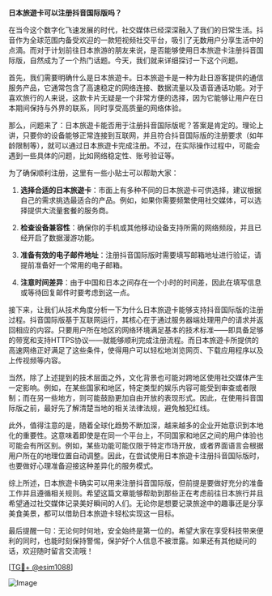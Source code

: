 **日本旅遊卡可以注册抖音国际版吗？**

在当今这个数字化飞速发展的时代，社交媒体已经深深融入了我们的日常生活。抖音作为全球范围内备受欢迎的一款短视频社交平台，吸引了无数用户分享生活中的点滴。而对于计划前往日本旅游的朋友来说，是否能够使用日本旅遊卡注册抖音国际版，自然成为了一个热门话题。今天，我们就来详细探讨一下这个问题。

首先，我们需要明确什么是日本旅遊卡。日本旅遊卡是一种为赴日游客提供的通信服务产品，它通常包含了高速稳定的网络连接、数据流量以及语音通话功能。对于喜欢旅行的人来说，这款卡片无疑是一个非常方便的选择，因为它能够让用户在日本期间保持与外界的联系，同时享受高质量的网络体验。

那么，问题来了：日本旅遊卡能否用于注册抖音国际版呢？答案是肯定的。理论上讲，只要你的设备能够正常连接到互联网，并且符合抖音国际版的注册要求（如年龄限制等），就可以通过日本旅遊卡完成注册。不过，在实际操作过程中，可能会遇到一些具体的问题，比如网络稳定性、账号验证等。

为了确保顺利注册，这里有一些小贴士可以帮助大家：

1. **选择合适的日本旅遊卡**：市面上有多种不同的日本旅遊卡可供选择，建议根据自己的需求挑选最适合的产品。例如，如果你需要频繁使用社交媒体，可以选择提供大流量套餐的服务商。
   
2. **检查设备兼容性**：确保你的手机或其他移动设备支持所需的网络频段，并且已经开启了数据漫游功能。
   
3. **准备有效的电子邮件地址**：注册抖音国际版时需要填写邮箱地址进行验证，请提前准备好一个常用的电子邮箱。
   
4. **注意时间差异**：由于中国和日本之间存在一个小时的时间差，因此在填写信息或等待回复邮件时要考虑到这一点。

接下来，让我们从技术角度分析一下为什么日本旅遊卡能够支持抖音国际版的注册过程。抖音国际版基于互联网运行，其核心在于通过服务器端处理用户的请求并返回相应的内容。只要用户所在地区的网络环境满足基本的技术标准——即具备足够的带宽和支持HTTPS协议——就能够顺利完成注册流程。而日本旅遊卡所提供的高速网络正好满足了这些条件，使得用户可以轻松地浏览网页、下载应用程序以及上传视频等内容。

当然，除了上述提到的技术层面之外，文化背景也可能对跨地区使用社交媒体产生一定影响。例如，在某些国家和地区，特定类型的娱乐内容可能受到审查或者限制；而在另一些地方，则可能鼓励更加自由开放的表现形式。因此，在使用抖音国际版之前，最好先了解清楚当地的相关法律法规，避免触犯红线。

此外，值得注意的是，随着全球化趋势不断加深，越来越多的企业开始意识到本地化的重要性。这意味着即使是在同一个平台上，不同国家和地区之间的用户体验也可能会有所区别。例如，某些功能可能仅限于特定市场开放，或者界面语言会根据用户所在的地理位置自动调整。因此，在尝试使用日本旅遊卡注册抖音国际版时，也要做好心理准备迎接这种差异化的服务模式。

综上所述，日本旅遊卡确实可以用来注册抖音国际版，但前提是要做好充分的准备工作并且遵循相关规则。希望这篇文章能够帮助到那些正在考虑前往日本旅行并且希望通过社交媒体记录美好瞬间的人们。无论你是想要记录旅途中的趣事还是分享美食美景，都可以借助日本旅遊卡轻松实现这一目标。

最后提醒一句：无论何时何地，安全始终是第一位的。希望大家在享受科技带来便利的同时，也能时刻保持警惕，保护好个人信息不被泄露。如果还有其他疑问的话，欢迎随时留言交流哦！

[[TG💪+ @esim1088](https://t.me/s/esim1088)]

![Image](https://i.postimg.cc/4NQfJmqS/Snipaste-2025-05-13-00-14-12.png)